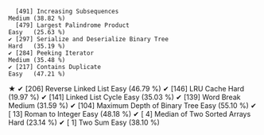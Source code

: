       [491] Increasing Subsequences                                      Medium (38.82 %)
      [479] Largest Palindrome Product                                   Easy   (25.63 %)
    ✔ [297] Serialize and Deserialize Binary Tree                        Hard   (35.19 %)
    ✔ [284] Peeking Iterator                                             Medium (35.48 %)
    ✔ [217] Contains Duplicate                                           Easy   (47.21 %)
★   ✔ [206] Reverse Linked List                                          Easy   (46.79 %)
    ✔ [146] LRU Cache                                                    Hard   (19.97 %)
    ✔ [141] Linked List Cycle                                            Easy   (35.03 %)
    ✔ [139] Word Break                                                   Medium (31.59 %)
    ✔ [104] Maximum Depth of Binary Tree                                 Easy   (55.10 %)
    ✔ [ 13] Roman to Integer                                             Easy   (48.18 %)
    ✔ [  4] Median of Two Sorted Arrays                                  Hard   (23.14 %)
    ✔ [  1] Two Sum                                                      Easy   (38.10 %)
